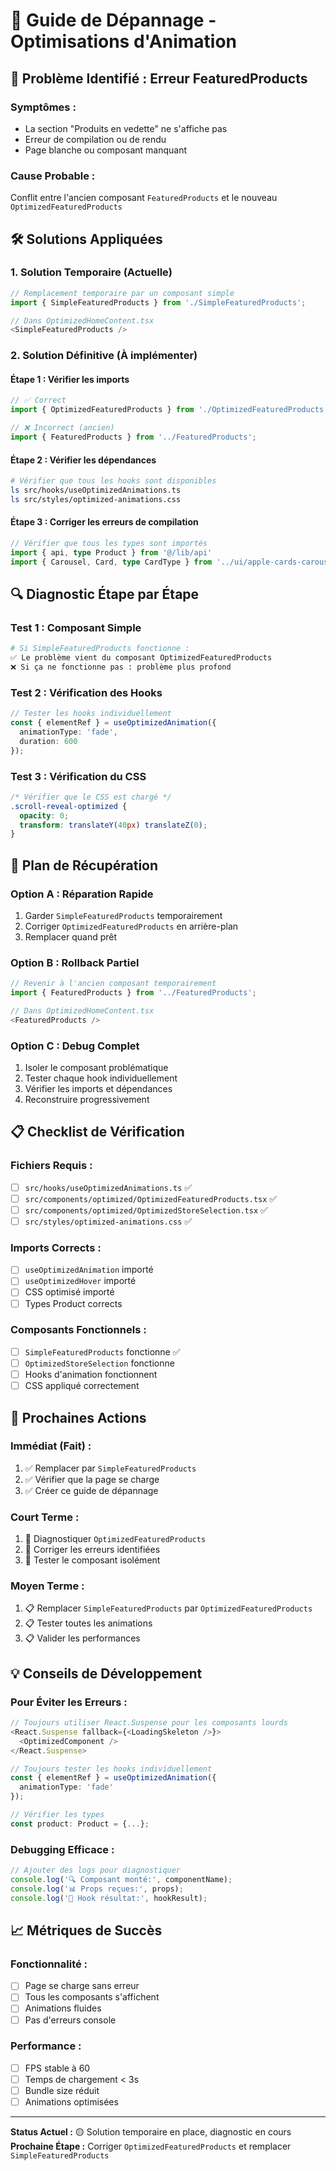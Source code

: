 # 🔧 Guide de Dépannage - Optimisations d'Animation

## 🚨 **Problème Identifié : Erreur FeaturedProducts**

### **Symptômes :**
- La section "Produits en vedette" ne s'affiche pas
- Erreur de compilation ou de rendu
- Page blanche ou composant manquant

### **Cause Probable :**
Conflit entre l'ancien composant `FeaturedProducts` et le nouveau `OptimizedFeaturedProducts`

## 🛠️ **Solutions Appliquées**

### **1. Solution Temporaire (Actuelle)**
```typescript
// Remplacement temporaire par un composant simple
import { SimpleFeaturedProducts } from './SimpleFeaturedProducts';

// Dans OptimizedHomeContent.tsx
<SimpleFeaturedProducts />
```

### **2. Solution Définitive (À implémenter)**

#### **Étape 1 : Vérifier les imports**
```typescript
// ✅ Correct
import { OptimizedFeaturedProducts } from './OptimizedFeaturedProducts';

// ❌ Incorrect (ancien)
import { FeaturedProducts } from '../FeaturedProducts';
```

#### **Étape 2 : Vérifier les dépendances**
```bash
# Vérifier que tous les hooks sont disponibles
ls src/hooks/useOptimizedAnimations.ts
ls src/styles/optimized-animations.css
```

#### **Étape 3 : Corriger les erreurs de compilation**
```typescript
// Vérifier que tous les types sont importés
import { api, type Product } from '@/lib/api'
import { Carousel, Card, type CardType } from '../ui/apple-cards-carousel'
```

## 🔍 **Diagnostic Étape par Étape**

### **Test 1 : Composant Simple**
```bash
# Si SimpleFeaturedProducts fonctionne :
✅ Le problème vient du composant OptimizedFeaturedProducts
❌ Si ça ne fonctionne pas : problème plus profond
```

### **Test 2 : Vérification des Hooks**
```typescript
// Tester les hooks individuellement
const { elementRef } = useOptimizedAnimation({
  animationType: 'fade',
  duration: 600
});
```

### **Test 3 : Vérification du CSS**
```css
/* Vérifier que le CSS est chargé */
.scroll-reveal-optimized {
  opacity: 0;
  transform: translateY(40px) translateZ(0);
}
```

## 🚀 **Plan de Récupération**

### **Option A : Réparation Rapide**
1. Garder `SimpleFeaturedProducts` temporairement
2. Corriger `OptimizedFeaturedProducts` en arrière-plan
3. Remplacer quand prêt

### **Option B : Rollback Partiel**
```typescript
// Revenir à l'ancien composant temporairement
import { FeaturedProducts } from '../FeaturedProducts';

// Dans OptimizedHomeContent.tsx
<FeaturedProducts />
```

### **Option C : Debug Complet**
1. Isoler le composant problématique
2. Tester chaque hook individuellement
3. Vérifier les imports et dépendances
4. Reconstruire progressivement

## 📋 **Checklist de Vérification**

### **Fichiers Requis :**
- [ ] `src/hooks/useOptimizedAnimations.ts` ✅
- [ ] `src/components/optimized/OptimizedFeaturedProducts.tsx` ✅
- [ ] `src/components/optimized/OptimizedStoreSelection.tsx` ✅
- [ ] `src/styles/optimized-animations.css` ✅

### **Imports Corrects :**
- [ ] `useOptimizedAnimation` importé
- [ ] `useOptimizedHover` importé
- [ ] CSS optimisé importé
- [ ] Types Product corrects

### **Composants Fonctionnels :**
- [ ] `SimpleFeaturedProducts` fonctionne ✅
- [ ] `OptimizedStoreSelection` fonctionne
- [ ] Hooks d'animation fonctionnent
- [ ] CSS appliqué correctement

## 🎯 **Prochaines Actions**

### **Immédiat (Fait) :**
1. ✅ Remplacer par `SimpleFeaturedProducts`
2. ✅ Vérifier que la page se charge
3. ✅ Créer ce guide de dépannage

### **Court Terme :**
1. 🔄 Diagnostiquer `OptimizedFeaturedProducts`
2. 🔄 Corriger les erreurs identifiées
3. 🔄 Tester le composant isolément

### **Moyen Terme :**
1. 📋 Remplacer `SimpleFeaturedProducts` par `OptimizedFeaturedProducts`
2. 📋 Tester toutes les animations
3. 📋 Valider les performances

## 💡 **Conseils de Développement**

### **Pour Éviter les Erreurs :**
```typescript
// Toujours utiliser React.Suspense pour les composants lourds
<React.Suspense fallback={<LoadingSkeleton />}>
  <OptimizedComponent />
</React.Suspense>

// Toujours tester les hooks individuellement
const { elementRef } = useOptimizedAnimation({
  animationType: 'fade'
});

// Vérifier les types
const product: Product = {...};
```

### **Debugging Efficace :**
```typescript
// Ajouter des logs pour diagnostiquer
console.log('🔍 Composant monté:', componentName);
console.log('📊 Props reçues:', props);
console.log('🎯 Hook résultat:', hookResult);
```

## 📈 **Métriques de Succès**

### **Fonctionnalité :**
- [ ] Page se charge sans erreur
- [ ] Tous les composants s'affichent
- [ ] Animations fluides
- [ ] Pas d'erreurs console

### **Performance :**
- [ ] FPS stable à 60
- [ ] Temps de chargement < 3s
- [ ] Bundle size réduit
- [ ] Animations optimisées

---

**Status Actuel :** 🟡 Solution temporaire en place, diagnostic en cours
**Prochaine Étape :** Corriger `OptimizedFeaturedProducts` et remplacer `SimpleFeaturedProducts` 